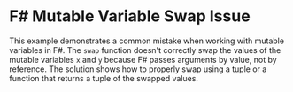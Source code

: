 # F# Mutable Variable Swap Issue

This example demonstrates a common mistake when working with mutable variables in F#.  The `swap` function doesn't correctly swap the values of the mutable variables `x` and `y` because F# passes arguments by value, not by reference.  The solution shows how to properly swap using a tuple or a function that returns a tuple of the swapped values.